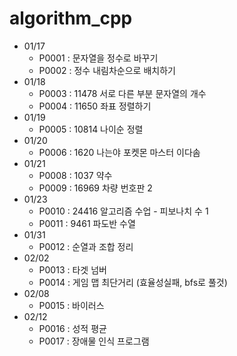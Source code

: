 # algorithm_cpp

- 01/17
  - P0001 : 문자열을 정수로 바꾸기
  - P0002 : 정수 내림차순으로 배치하기
- 01/18
  - P0003 : 11478 서로 다른 부분 문자열의 개수
  - P0004 : 11650 좌표 정렬하기
- 01/19
  - P0005 : 10814 나이순 정렬
- 01/20
  - P0006 : 1620 나는야 포켓몬 마스터 이다솜
- 01/21
  - P0008 : 1037 약수
  - P0009 : 16969 차량 번호판 2
- 01/23
  - P0010 : 24416 알고리즘 수업 - 피보나치 수 1
  - P0011 : 9461 파도반 수열
- 01/31
  - P0012 : 순열과 조합 정리
- 02/02
  - P0013 : 타겟 넘버
  - P0014 : 게임 맵 최단거리 (효율성실패, bfs로 풀것)
- 02/08
  - P0015 : 바이러스
- 02/12
  - P0016 : 성적 평균
  - P0017 : 장애물 인식 프로그램